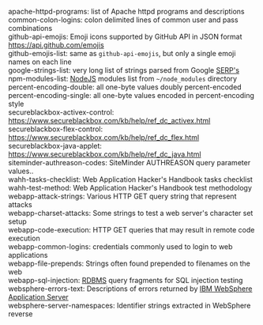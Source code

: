 apache-httpd-programs: list of Apache httpd programs and descriptions  
common-colon-logins: colon delimited lines of common user and pass combinations  
github-api-emojis: Emoji icons supported by GitHub API in JSON format <https://api.github.com/emojis>  
github-emojis-list: same as `github-api-emojis`, but only a single emoji names on each line  
google-strings-list: very long list of strings parsed from Google [SERP's](https://wikipedia.org/wiki/Search_engine_results_page "Search Engine Results Pages")  
npm-modules-list: [NodeJS](https://nodejs.org) modules list from `~/node_modules` directory  
percent-encoding-double: all one-byte values doubly percent-encoded  
percent-encoding-single: all one-byte values encoded in percent-encoding style  
secureblackbox-activex-control: <https://www.secureblackbox.com/kb/help/ref_dc_activex.html>  
secureblackbox-flex-control: <https://www.secureblackbox.com/kb/help/ref_dc_flex.html>  
secureblackbox-java-applet: <https://www.secureblackbox.com/kb/help/ref_dc_java.html>  
siteminder-authreason-codes: SiteMinder AUTHREASON query parameter values..  
wahh-tasks-checklist: Web Application Hacker's Handbook tasks checklist  
wahh-test-method: Web Application Hacker's Handbook test methodology  
webapp-attack-strings: Various HTTP GET query string that represent attacks  
webapp-charset-attacks: Some strings to test a web server's character set setup  
webapp-code-execution: HTTP GET queries that may result in remote code execution  
webapp-common-logins: credentials commonly used to login to web applications  
webapp-file-prepends: Strings often found prepended to filenames on the web  
webapp-sql-injection: [RDBMS](https://wikipedia.org/wiki/Relational_database_management_system "Relational DataBase Management System") query fragments for SQL injection testing  
websphere-errors-text: Descriptions of errors returned by [IBM WebSphere Application Server](https://ibm.com/cloud/websphere-application-platform)  
websphere-server-namespaces: Identifier strings extracted in WebSphere reverse  
